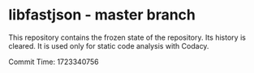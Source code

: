 # libfastjson - master branch

This repository contains the frozen state of the repository.
Its history is cleared. It is used only for static code
analysis with Codacy.

Commit Time: 1723340756